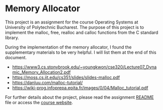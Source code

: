 # Memory Allocator

This project is an assignment for the course Operating Systems at University of Polytechnic Bucharest. The purpose of this project is to implement the malloc, free, realloc and calloc functions from the C standard library.

During the implementation of the memory allocator, I found the supplementary materials to be very helpful. I will list them at the end of this document.
* https://www3.cs.stonybrook.edu/~youngkwon/cse320/Lecture07_Dynamic_Memory_Allocation2.pdf
* https://moss.cs.iit.edu/cs351/slides/slides-malloc.pdf
* https://danluu.com/malloc-tutorial/
* https://wiki-prog.infoprepa.epita.fr/images/0/04/Malloc_tutorial.pdf

For further details about the project, please read the assignment [README](./Assignment_README.md) file or access the [course website](https://cs-pub-ro.github.io/operating-systems/Assignments/Memory%20Allocator/).